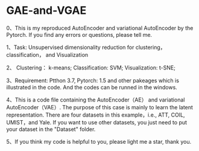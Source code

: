 # GAE-and-VGAE
0、This is my reproduced AutoEncoder and variational AutoEncoder by the Pytorch. If you find any errors or questions, please tell me.

1、Task: Unsupervised dimensionality reduction for clustering， classification， and Visualization

2、 
Clustering： k-means; 
Classification: SVM; 
Visualization: t-SNE;

3、Requirement: Ptthon 3.7, Pytorch: 1.5 and other pakeages which is illustrated in the code. And the codes can be runned in the windows.

4、This is a code file containing the AutoEncoder（AE） and variational AutoEncoder（VAE）. 
The purpose of this case is mainly to learn the latent representation. 
There are four datasets in this example，i.e., ATT, COIL, UMIST，and Yale. 
If you want to use other datasets, you just need to put your dataset in the "Dataset" folder. 

5、If you think my code is helpful to you, please light me a star, thank you.

